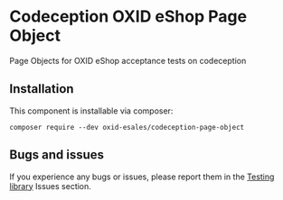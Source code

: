 # Codeception OXID eShop Page Object

Page Objects for OXID eShop acceptance tests on codeception

## Installation
  
This component is installable via composer:

```
composer require --dev oxid-esales/codeception-page-object
```

## Bugs and issues

If you experience any bugs or issues, please report them in 
the [Testing library](https://github.com/OXID-eSales/testing_library) 
Issues section.